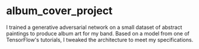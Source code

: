 # album_cover_project
I trained a generative adversarial network on a small dataset of abstract paintings to produce album art for my band. Based on a model from one of TensorFlow's tutorials, I tweaked the architecture to meet my specifications.
